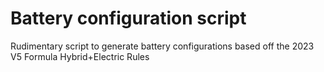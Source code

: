 # Battery configuration script

Rudimentary script to generate battery configurations based off the 2023 V5 Formula Hybrid+Electric Rules
